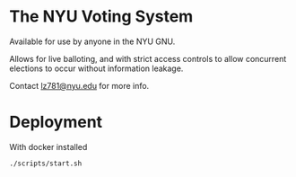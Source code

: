 The NYU Voting System
=====================

Available for use by anyone in the NYU GNU.

Allows for live balloting, and with strict access controls to
allow concurrent elections to occur without information leakage.

Contact lz781@nyu.edu for more info.

Deployment
=========

With docker installed

```
./scripts/start.sh
```
